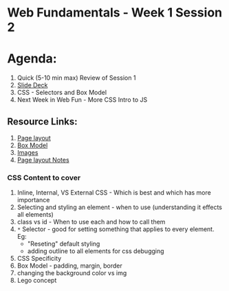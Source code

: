 # Web Fundamentals - Week 1 Session 2

# Agenda:
1. Quick (5-10 min max) Review of Session 1
2. [Slide Deck](https://docs.google.com/presentation/d/1LZwnugenI0bYNHtFnx8Vir9dLy8joL-sTJWUdKyFMYU/edit#slide=id.p)
3. CSS - Selectors and Box Model
4. Next Week in Web Fun - More CSS Intro to JS


## Resource Links:
1. [Page layout](https://beedevservices.github.io/beedev-helper/fundamentals/house.html)
2. [Box Model](https://css-tricks.com/the-css-box-model/)
3. [Images](https://images.thehive-services.com/looneyToonsApi/)
4. [Page layout Notes](https://hackmd.io/2gg1c11NSQCPNB-0lsNPzg)



### CSS Content to cover
1. Inline, Internal, VS External CSS - Which is best and which has more importance
2. Selecting and styling an element - when to use (understanding it effects all elements)
3. class vs id - When to use each and how to call them
4. `*` Selector - good for setting something that applies to every element. Eg:
    - "Reseting" default styling
    - adding outline to all elements for css debugging
5. CSS Specificity
6. Box Model - padding, margin, border
7. changing the background color vs img
8. Lego concept
